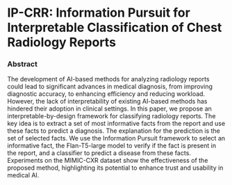 # IP-CRR: Information Pursuit for Interpretable Classification of Chest Radiology Reports

### Abstract
The development of AI-based methods for analyzing radiology reports could lead to significant advances in medical diagnosis, from improving diagnostic accuracy, to enhancing efficiency and reducing workload. However, the lack of interpretability of existing AI-based methods has hindered their adoption in clinical settings. In this paper, we propose an interpretable-by-design framework for classifying radiology reports. The key idea is to extract a set of most informative facts from the report and use these facts to predict a diagnosis. The explanation for the prediction is the set of selected facts. We use the Information Pursuit framework to select an informative fact, the Flan-T5-large model to verify if the fact is present in the report, and a classifier to predict a disease from these facts. Experiments on the MIMIC-CXR dataset show the effectiveness of the proposed method, highlighting its potential to enhance trust and usability in medical AI. 





